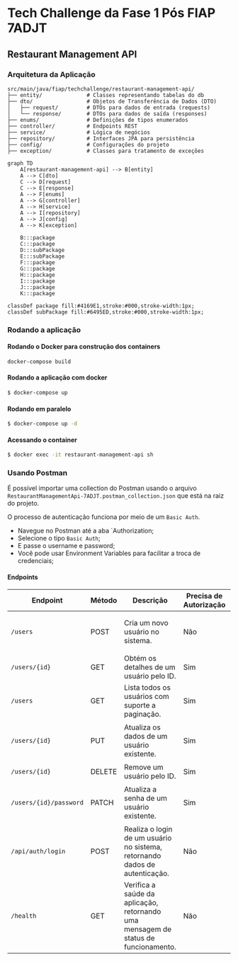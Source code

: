 # Tech Challenge da Fase 1 Pós FIAP 7ADJT

## Restaurant Management API

### Arquitetura da Aplicação 

```
src/main/java/fiap/techchallenge/restaurant-management-api/
├── entity/              # Classes representando tabelas do db
├── dto/                 # Objetos de Transferência de Dados (DTO)
│   ├── request/         # DTOs para dados de entrada (requests)
│   └── response/        # DTOs para dados de saída (responses)
├── enums/               # Definições de tipos enumerados
├── controller/          # Endpoints REST
├── service/             # Lógica de negócios
├── repository/          # Interfaces JPA para persistência
├── config/              # Configurações do projeto
├── exception/           # Classes para tratamento de exceções
```

```mermaid
graph TD
    A[restaurant-management-api] --> B[entity]
    A --> C[dto]
    C --> D[request]
    C --> E[response]
    A --> F[enums]
    A --> G[controller]
    A --> H[service]
    A --> I[repository]
    A --> J[config]
    A --> K[exception]

    B:::package
    C:::package
    D:::subPackage
    E:::subPackage
    F:::package
    G:::package
    H:::package
    I:::package
    J:::package
    K:::package

classDef package fill:#4169E1,stroke:#000,stroke-width:1px;
classDef subPackage fill:#6495ED,stroke:#000,stroke-width:1px;
```

### Rodando a aplicação

#### Rodando o Docker para construção dos containers
```bash
docker-compose build
```

#### Rodando a aplicação com docker
```bash
$ docker-compose up
```

#### Rodando em paralelo
```bash
$ docker-compose up -d
```

#### Acessando o container
```bash
$ docker exec -it restaurant-management-api sh
```

### Usando Postman

É possível importar uma collection do Postman usando o arquivo `RestaurantManagementApi-7ADJT.postman_collection.json`
que está na raiz do projeto.

O processo de autenticação funciona por meio de um `Basic Auth`.

- Navegue no Postman até a aba `Authorization;
- Selecione o tipo `Basic Auth`;
- E passe o username e password;
- Você pode usar Environment Variables para facilitar a troca de credenciais;

#### Endpoints


| **Endpoint**           | **Método** | **Descrição**                                                                      | Precisa de Autorização | **Exemplo de Requisição**                                                                                                                                                              |
| ---------------------- | ---------- | ---------------------------------------------------------------------------------- | ---------------------- | -------------------------------------------------------------------------------------------------------------------------------------------------------------------------------------- |
| `/users`               | POST       | Cria um novo usuário no sistema.                                                   | Não                    | **URL**: `http://localhost:8080/users`  <br> **Body**: `{ "name": "John Doe", "email": "john.doe@example.com", "type": "CUSTOMER", "username": "johndoe", "password": "password123" }` |
| `/users/{id}`          | GET        | Obtém os detalhes de um usuário pelo ID.                                           | Sim                    | **URL**: `http://localhost:8080/users/1`                                                                                                                                               |
| `/users`               | GET        | Lista todos os usuários com suporte a paginação.                                   | Sim                    | **URL**: `http://localhost:8080/users?page=0&size=10`                                                                                                                                  |
| `/users/{id}`          | PUT        | Atualiza os dados de um usuário existente.                                         | Sim                    | **URL**: `http://localhost:8080/users/1`  <br> **Body**: `{ "name": "John Updated", "email": "john.updated@example.com", "type": "OWNER", "username": "johnupdated" }`                 |
| `/users/{id}`          | DELETE     | Remove um usuário pelo ID.                                                         | Sim                    | **URL**: `http://localhost:8080/users/1`                                                                                                                                               |
| `/users/{id}/password` | PATCH      | Atualiza a senha de um usuário existente.                                          | Sim                    | **URL**: `http://localhost:8080/users/1/password`  <br> **Body**: `{ "oldPassword": "oldpassword123", "newPassword": "newpassword456" }`                                               |
| `/api/auth/login`      | POST       | Realiza o login de um usuário no sistema, retornando dados de autenticação.        | Não                    | **URL**: `http://localhost:8080/api/auth/login`  <br> **Body**: `{ "username": "johndoe", "password": "password123" }`                                                                 |
| `/health`              | GET        | Verifica a saúde da aplicação, retornando uma mensagem de status de funcionamento. | Não                    | **URL**: `http://localhost:8080/health`                                                                                                                                                |



